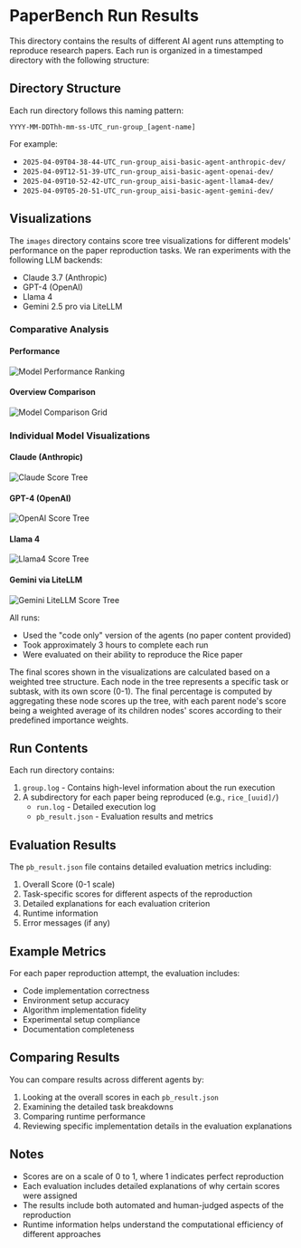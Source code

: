 # PaperBench Run Results

This directory contains the results of different AI agent runs attempting to reproduce research papers. Each run is organized in a timestamped directory with the following structure:

## Directory Structure

Each run directory follows this naming pattern:
```
YYYY-MM-DDThh-mm-ss-UTC_run-group_[agent-name]
```

For example:
- `2025-04-09T04-38-44-UTC_run-group_aisi-basic-agent-anthropic-dev/`
- `2025-04-09T12-51-39-UTC_run-group_aisi-basic-agent-openai-dev/`
- `2025-04-09T10-52-42-UTC_run-group_aisi-basic-agent-llama4-dev/`
- `2025-04-09T05-20-51-UTC_run-group_aisi-basic-agent-gemini-dev/`

## Visualizations

The `images` directory contains score tree visualizations for different models' performance on the paper reproduction tasks. We ran experiments with the following LLM backends:

- Claude 3.7 (Anthropic)
- GPT-4 (OpenAI)
- Llama 4
- Gemini 2.5 pro via LiteLLM

### Comparative Analysis

#### Performance
![Model Performance Ranking](images/results.png)

#### Overview Comparison
![Model Comparison Grid](images/model_comparison_grid.png)

### Individual Model Visualizations

#### Claude (Anthropic)
![Claude Score Tree](images/rice_aisi-basic-agent-anthropic-dev_tree.png)

#### GPT-4 (OpenAI)
![OpenAI Score Tree](images/rice_aisi-basic-agent-openai-dev_tree.png)

#### Llama 4
![Llama4 Score Tree](images/rice_aisi-basic-agent-llama4-dev_tree.png)

#### Gemini via LiteLLM
![Gemini LiteLLM Score Tree](images/rice_aisi-basic-agent-gemini-litellm-dev_tree.png)

All runs:
- Used the "code only" version of the agents (no paper content provided)
- Took approximately 3 hours to complete each run
- Were evaluated on their ability to reproduce the Rice paper

The final scores shown in the visualizations are calculated based on a weighted tree structure. Each node in the tree represents a specific task or subtask, with its own score (0-1). The final percentage is computed by aggregating these node scores up the tree, with each parent node's score being a weighted average of its children nodes' scores according to their predefined importance weights.

## Run Contents

Each run directory contains:
1. `group.log` - Contains high-level information about the run execution
2. A subdirectory for each paper being reproduced (e.g., `rice_[uuid]/`)
   - `run.log` - Detailed execution log
   - `pb_result.json` - Evaluation results and metrics

## Evaluation Results

The `pb_result.json` file contains detailed evaluation metrics including:

1. Overall Score (0-1 scale)
2. Task-specific scores for different aspects of the reproduction
3. Detailed explanations for each evaluation criterion
4. Runtime information
5. Error messages (if any)

## Example Metrics

For each paper reproduction attempt, the evaluation includes:
- Code implementation correctness
- Environment setup accuracy
- Algorithm implementation fidelity
- Experimental setup compliance
- Documentation completeness

## Comparing Results

You can compare results across different agents by:
1. Looking at the overall scores in each `pb_result.json`
2. Examining the detailed task breakdowns
3. Comparing runtime performance
4. Reviewing specific implementation details in the evaluation explanations

## Notes

- Scores are on a scale of 0 to 1, where 1 indicates perfect reproduction
- Each evaluation includes detailed explanations of why certain scores were assigned
- The results include both automated and human-judged aspects of the reproduction
- Runtime information helps understand the computational efficiency of different approaches 